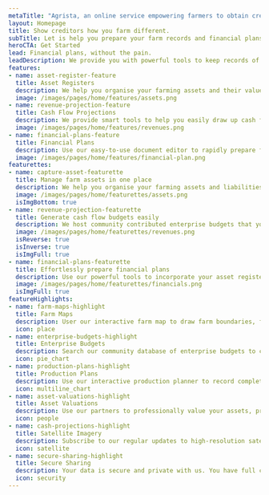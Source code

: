 ```yaml
---
metaTitle: "Agrista, an online service empowering farmers to obtain credit."
layout: Homepage
title: Show creditors how you farm different.
subTitle: Let is help you prepare your farm records and financial plans without the pain of using spreadsheets.
heroCTA: Get Started
lead: Financial plans, without the pain.
leadDescription: We provide you with powerful tools to keep records of your farming activities and to easily prepare financial plans that you can securely share online with your creditors.
features:
- name: asset-register-feature
  title: Asset Registers
  description: We help you organise your farming assets and their value. Keep track of asset liabilities and calculate the impact on your cash flow.  You can easily access valuation services online from our partners to provide professional valuations to your creditors.
  image: /images/pages/home/features/assets.png
- name: revenue-projection-feature
  title: Cash Flow Projections
  description: We provide smart tools to help you easily draw up cash flow budgets that not only help you communicate your farming plan with creditors, but also help you gain new insights into the profitability of your farming enterprises.
  image: /images/pages/home/features/revenues.png
- name: financial-plans-feature
  title: Financial Plans
  description: Use our easy-to-use document editor to rapidly prepare financial plans required by creditors. Updates are just as easy and you you can securely share regular updates with your creditor with the click of a button.
  image: /images/pages/home/features/financial-plan.png
featurettes:
- name: capture-asset-featurette
  title: Manage farm assets in one place
  description: We help you organise your farming assets and liabilities. Use our interactive farm map to locate farms, fields and other assets. Import professional valuations from our partners to help you get started and to keep track of market developments in values of assets.
  image: /images/pages/home/featurettes/assets.png
  isImgBottom: true
- name: revenue-projection-featurette
  title: Generate cash flow budgets easily
  description: We host community contributed enterprise budgets that you can easily assign to fields to automatically generate finance requirements and profit margins per enterprise.
  image: /images/pages/home/featurettes/revenues.png
  isReverse: true
  isInverse: true
  isImgFull: true
- name: financial-plans-featurette
  title: Effortlessly prepare financial plans
  description: Use our powerful tools to incorporate your asset register and production plans to automatically create cash flow budgets and a statement of assets and liabilities. Securely share documents online with your service providers and creditors.
  image: /images/pages/home/featurettes/financials.png
  isImgFull: true
featureHighlights:
- name: farm-maps-highlight
  title: Farm Maps
  description: User our interactive farm map to draw farm boundaries, fields and the location of assets.
  icon: place
- name: enterprise-budgets-highlight
  title: Enterprise Budgets
  description: Search our community database of enterprise budgets to customise or to benchmark your production costs.
  icon: pie_chart
- name: production-plans-highlight
  title: Production Plans
  description: Use our interactive production planner to record completed activities and plan your upcoming season.
  icon: multiline_chart
- name: asset-valuations-highlight
  title: Asset Valuations
  description: Use our partners to professionally value your assets, prepare production plans, and analyse your financials.
  icon: people
- name: cash-projections-highlight
  title: Satellite Imagery
  description: Subscribe to our regular updates to high-resolution satellite imagery to monitor your crop assets.
  icon: satellite
- name: secure-sharing-highlight
  title: Secure Sharing
  description: Your data is secure and private with us. You have full control on who should have access to your data.
  icon: security
---
```

